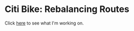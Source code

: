 # Citi Bike: Rebalancing Routes

Click [here](https://trello.com/invite/b/5N3fxShZ/c8967db4d7838790e1e2e797ad3ca003/citi-bike "Citi Bike Trello Board") to see what I'm working on.